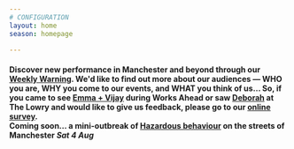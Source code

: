 ```yaml
---
# CONFIGURATION
layout: home
season: homepage

---
```

#### Discover new performance in Manchester and beyond through our <a href="http://wordofwarning.posthaven.com" target="_blank">Weekly Warning</a>. We'd like to find out more about our audiences — WHO you are, WHY you come to our events, and WHAT you think of us… So, if you came to see [Emma + Vijay](/current/2018-worksahead) during Works Ahead or saw [Deborah](/current/2018-springsummer/pearson) at The Lowry and would like to give us feedback, please go to our <a href="http://research.audiencesurveys.org/s.asp?k=152950990710" target="_blank">online survey</a>.<br>Coming soon… a mini-outbreak of [Hazardous behaviour](/current/2018-springsummer/hazardshadowgirl/) on the streets of Manchester *Sat 4 Aug*
